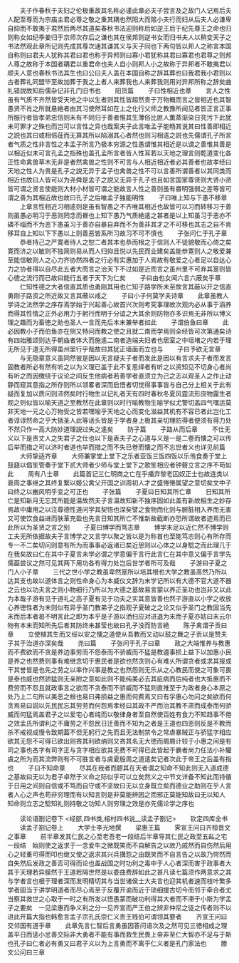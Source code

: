 <!-- { "loadSidebar": true } -->
　　夫子作春秋于夫妇之伦极重故其名称必谨此章必夫子尝言及之故门人记焉后夫人配至尊而为宗庙主君必尊之敬之重其耦也然阳大而隂小夫行而妇从后夫人必谦卑自抑而不敢夷于君然后两尽其道矣春秋书法迎则称后如逆王后于纪先尊王之命也归则称女如纪季姜归于京师次存后之谦也其在侯邦则逆书女而归书夫人以稍变天子之书法然观此章所记则先成其尊次通其谦其义与天子同也下两句皆以邦人之称言本国自称则曰君夫人犹称其君曰君也称于异邦则曰寡小君犹称其君曰寡君也君尊之则邦人尊之故称于本国者耦君以重君命也夫人自小则邦人小之故称于异邦者不敢夷君以顺夫人意也春秋书法其生也曰公曰夫人盖在本国自称之辞其葬也曰我君我小君则以古者葬礼同盟毕至故加葬于我之上者人来葬我也人来葬我则用对异邦所称之辞矣曲礼错説故知后儒杂记非孔门旧书也
　　阳货篇
　　子曰性相近也章
　　言人之性虽有气质不齐然皆受天地之中以生者则其性皆超然贵于万物概而言之皆相近也其智愚贤不肖之所就悬絶者由其习使然耳如在上之化行父师之教豫所闻见者皆正言正事所服行者皆孝弟忠信则未有不同归于善者惟其生薄俗比匪人薫蒸渐染日究污下此犹未可罪才之殊也而岂可以言性之异也哉案夫子此言唯孟子能畅其说其曰性善即相近之説也其曰或相倍蓰而无算其所以陷溺其心者然也则习相逺之説也先儒谓孔子所言者气质之性非言性之本孟子所言乃极本穷源之性愚谓惟其相近是以谓之善惟其善是以相近似未可言孔孟之指殊也盖孔孟所言者皆人性耳若以天地之理言则乾道变化各正性命禽兽草木无非是者然禽兽之性则不可言与人相近相近者必其善者也故孝经曰天地之性人为贵是孔子之説无异于孟子也禽兽之性不可以言善所谓善者以其同类而相近也故曰人皆可以为尧舜是孟子之説又无异于孔子也且如言国家尊贤则大贤小贤皆可谓之贤言使能则大材小材皆可谓之能故言人性之善则虽有昬明强弱之差等皆可谓之善为其相近故也故曰孔子之后唯孟子独能明性
　　子曰唯上知与下愚不移章
　　上章言性相近习相逺则是虽有智愚之不齐唯其相近也故皆可以习而转移习于善则虽愚必明习于恶则罔念而昬也上知下愚乃气质絶逺之甚者是以上知虽习于恶亦不磷不缁而不为恶下愚虽习于善亦自暴自弃而不为善非其才之不可移也其志之自不肯移耳自上知以下下愚以上则善恶皆系所习故习不可不慎也
　　子张问仁于孔子章
　　恭者持己之严寛者待人之恕二者其本也恭而根之于信则人不徒貌敬而心倚之矣寛而济之以敏则不独简则易从而人归抑且悦以先民而业建矣盖能恭寛则人之敬爱兼至能信敏则人之心力齐协然四者之行必有实惠加于人焉故有敬爱之心者足以自达心力之协者得以自尽此五者大而言之治天下不过如是近而言之虽州里不可弃其寔则皆心徳之流行而已故曰能行五者于天下为仁矣
　　子曰由也女闻六言六蔽矣乎章
　　仁知性德之大者信直其质也勇刚其用也仁知子路学所未至故言其蔽以开之信直勇刚子路资之所近故又言其蔽以戒之
　　子曰小子何莫学夫诗章
　　此章虽教人学诗之法然学之序存焉学始于兴起善心故首兴次则考究事理故次观内必从事于涵养而得其性情之正外必用力于躬行而明于分谊之大其余则防物亦多识焉无非所以博义理之趣而为畜徳之助也圣人一言而先后本末兼举者如此
　　子谓伯鱼曰章
　　此必因教小子而伯鱼亦在侧又特问而教之使之且就二南而学焉则全经皆可次第通矣诗有四始雅颂则达乎朝庙者体大而施逺二南者造端夫妇者也居室之中垣堵之内若于理无所见于道无所得虽州里行乎哉故曰其犹正墙面而立也与
　　子曰予欲无言章
　　与无隐章意义虽同然彼是因以无言疑夫子者而发此是因以有言求夫子者而发言固教者所必有然有听之以为义理已盖于此不复思绎者有听之以资知见不切身心者尚有听之而因缴绕于议论之间反生他病者若善学者直须立为己之志以观圣人之作止动静而窥其意指之所存则所以领畧者深而启悟者切觉得事事皆与自己分上相关于此有疑而复加以质问则沛然矣时行物生以记礼者天有四时春秋冬夏风霆流形庶物露生者观之则似皆以喻天道之至教然在此章则以时行喻教物生喻学似尤警切盖四气嘿运莫非天地一元之心万物受之皆若嘿喻乎天地之心而变化滋益其机有不容已者此岂化工者谆谆然命之乎大抵圣人此等话头皆是于学者身上极其亲切理防得者便须有得力处不然只作一高大防妙道理説过失之逺矣
　　防子篇
　　子路从而后章
　　不仕无义以下是责丈人之失君子之仕也以下是表夫子之心道与义是一是二卷而懐之可以传后举而措之可以济时者道也举而措之而不失已卷而懐之而不忘世者义也详见前篇
　　大师挚适齐章
　　大师兼掌堂上堂下之乐者亚饭三饭四饭以乐侑食奏于堂上鼓鼗以倡笙管奏于堂下贰大师者少师与堂上堂下之歌笙相应者钟磬立言之序不苟如此
　　周有八士章
　　此篇首记三仁明商之亡在乎播弃黎老囚奴正士也故连类以衰周之事继之其终复繋以姬公禽父开国之训周初人才之盛惓惓属望之意切矣文中子曰终之以豳风明乎变之可正也
　　子张篇
　　子夏曰日知其所亡章
　　日知其所亡是知新月无忘其所能是温故然夫子言温故知新不独序固如此盖有新故相生之妙存焉故中庸用之以注尊德性道问学其契悟也深矣譬之食物而化则与腑脏相入养而无害又可使饮食益进而肤革充盈也先言日知其所亡不惟新故截断亦恐所谓故者迹焉而已此所以为圣贤之言之别
　　子夏曰博学而笃志章
　　博学未足以近仁然不博学则工夫无所依据故夫子言博学之又言学以聚之皆以是为称首也至能笃志则心有所存而专一不二矣切问则意有所为而事事必返诸已矣近思则以心体之以身騐之而此理几于在我矣故曰仁在其中子夏言未学必谓之学意偏于言行此言仁在其中意又偏于言学先儒葢尝议之然可见其两下用功各有得力处岂后世学者所可及哉
　　子游曰子夏之门人小子章
　　三代之世小学之教虽卑然寔所以培其根也大学之教虽髙然乃所以达其支也故以道体言之则性命身心为本威仪文辞为末学记所以有大德不官大道不器之云也以功夫言之则小物细行乃所以为大德之基故易言蒙以养正圣功也岂非又以此为本哉子游有见于道礼之高子夏有见于功夫之实其意皆善也然子游直以小学之收放心养徳性者为末则似有异乎圣门教弟子之指观子夏破之之论又似乎圣门之教固当先末而后本者曷不明言此之即为本乎是子游以洒扫应对进退为末而子夏亦姑曰末云尔物有本末而知所先后者其防终未甚莹也故曰孔子没而防言絶
　　陈子禽谓子贡曰章
　　立使植其生而又绥以安之懐之道使从吾教而又动以鼓之舞之子贡以是赞夫子其于治道亦深矣哉
　　尧曰篇
　　子张问于孔子曰章
　　政之大端惟养与教惠而不费欲而不贪是养边事劳而不怨泰而不骄威而不猛是教邉事损上益下以加惠小民是养之也然费则事有难继念切于惠民者是欲也然贪则心有难乆所谓贪者或求其报或干其誉皆是也先之劳之以率作兴事是教之也然怨则无乐从之心教民而使之可象可畏是泰也威也然骄猛则无亲附之意如此则不能纯美必去其疵病而后纯者也大抵惠而不费劳而不怨且就政事言之欲而不贪泰而不骄威而不猛则直推至于为政者身心本原之处乃上二句所以美恶之根也易曰弗损益之惠而何费焉又曰有孚惠心勿问之矣欲而何贪焉易曰説以先民民忘其劳劳而何怨焉孝经曰其政不严而治其教不肃而成泰而何骄威而何猛焉盖君子之以爱宅心者纯而以敬律身者至自然使百姓有食力不知趋事不倦之效孟氏所谓利之不庸劳之不怨民日迁善而不知为之者是王道也四恶则反是不教而杀不戒视成慢令致期葢不但无躬行之先而且无法制禁令之常虐暴贼正与骄猛字相应欲其无怨不可得已欲出则吝其利欲纳则又吝其名无大徳而屑屑计较于小惠之间是有司之事也吝字有司字正与贪字相应欲其无费不可得已此皆起于霸者尚力任法小补驩虞之所为而其流弊则有不可胜言者与虞夏殷周之道逺矣记者次此于帝王之后盖有指也
　　子曰不知命章
　　尽其在我者而聼其在天者谓之知命不知此则无入道成德之基故曰无以为君子卓然于义命之际似乎可以立矣然义之中节文详备不知此而持循于日用之间则自信或不笃而自守或不坚故曰无以立身既立矣而德业之助则在乎人言者人心之声也苟非穷理而有以知言则是非莫能辨因之而邪正莫能知故曰无以知人　知命则立志之騐知礼则持敬之功知人则穷理之效是亦先儒论学之序也














　　读论语劄记卷下
<经部,四书类,榕村四书说__读孟子劄记>
　　钦定四库全书
　　读孟子劄记卷上
　　大学士李光地撰
　　梁惠王篇
　　霁宣王问曰齐桓晋文之事章
　　前半章发其仁民之心至老吾老一段结后半章导其仁民之政至五畆之宅一段结　始则使之返求于一念爱牛之微既笑而不自解告之以故乃戚然而自伤然后用心之轻重可得而叩也继又使之返求其兴兵搆怨之由既笑而不自言告之以故乃愕然而自失然后发政之善否可得而论也盖战国之时功利之毒中于人心者深而害于政事者大其于天理若异膜然于王道若隔世然是以委曲费辞如此之甚凡读七篇须作两意求之其与学者言也根于理者深而发明精切其与当世诸侯士大夫言也迎其机者速而枝叶繁多学者固当于讲学明道者而尽心焉至于反覆开谕而近于琐细援古切今而邻于牵合者尤当察其救世之心取于一时之有所发以悟愚蒙而破功利得其大者而不滞于小斯为学孟子之要矣　一见梁惠而争义利之分一见齐宣而严王伯之辨非仲尼之徒之传者则不以进此开篇大指也韩愈言孟子宗孔氏崇仁义贵王贱伯可谓领其要者
　　齐宣王问曰交邻国有道乎章
　　此章先言仁智后言勇虽因答问语次及之然可见三徳相成之理盖平日而惩小忿善交际非大勇者不能有事而救生民畏上帝非至仁大智亦不足与于斯也孔子曰仁者必有勇又曰君子义以为上言勇而不离乎仁义者是孔门家法也
　　滕文公问曰三章
